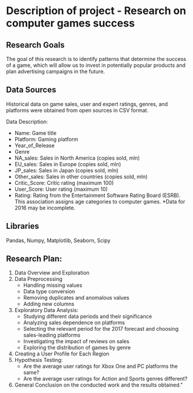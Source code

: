 # Description of project - Research on computer games success

## Research Goals
The goal of this research is to identify patterns that determine the success of a game, which will allow us to invest in potentially popular products and plan advertising campaigns in the future.

## Data Sources
Historical data on game sales, user and expert ratings, genres, and platforms were obtained from open sources in CSV format.

Data Description:
- Name: Game title
- Platform: Gaming platform
- Year_of_Release
- Genre
- NA_sales: Sales in North America (copies sold, mln)
- EU_sales: Sales in Europe (copies sold, mln)
- JP_sales: Sales in Japan (copies sold, mln)
- Other_sales: Sales in other countries (copies sold, mln)
- Critic_Score: Critic rating (maximum 100)
- User_Score: User rating (maximum 10)
- Rating: Rating from the Entertainment Software Rating Board (ESRB). This association assigns age categories to computer games.
*Data for 2016 may be incomplete.

## Libraries
Pandas, Numpy, Matplotlib, Seaborn, Scipy

## Research Plan:
1. Data Overview and Exploration
2. Data Preprocessing
   - Handling missing values
   - Data type conversion
   - Removing duplicates and anomalous values
   - Adding new columns
3. Exploratory Data Analysis:
   - Studying different data periods and their significance
   - Analyzing sales dependence on platforms
   - Selecting the relevant period for the 2017 forecast and choosing sales-leading platforms
   - Investigating the impact of reviews on sales
   - Exploring the distribution of games by genre
4. Creating a User Profile for Each Region
5. Hypothesis Testing:
   - Are the average user ratings for Xbox One and PC platforms the same?
   - Are the average user ratings for Action and Sports genres different?
6. General Conclusion on the conducted work and the results obtained."
